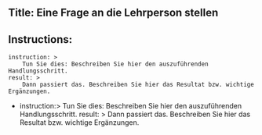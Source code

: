 Title: Eine Frage an die Lehrperson stellen
----
Instructions:
-
	instruction: >
		Tun Sie dies: Beschreiben Sie hier den auszuführenden Handlungsschritt.
	result: >
		Dann passiert das. Beschreiben Sie hier das Resultat bzw. wichtige Ergänzungen.
-
	instruction:> 
		Tun Sie dies: Beschreiben Sie hier den auszuführenden Handlungsschritt.
	result: > 
		Dann passiert das. Beschreiben Sie hier das Resultat bzw. wichtige Ergänzungen.
